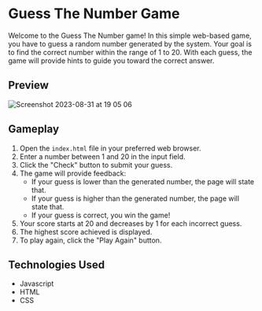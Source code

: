 # Guess The Number Game

Welcome to the Guess The Number game! In this simple web-based game, you have to guess a random number generated by the system. Your goal is to find the correct number within the range of 1 to 20. With each guess, the game will provide hints to guide you toward the correct answer.

## Preview

![Screenshot 2023-08-31 at 19 05 06](https://github.com/KatliM1/Guess-The-Number/assets/125819416/4b61d8ff-a515-40cd-be6c-0c404510ea83)

## Gameplay

1. Open the `index.html` file in your preferred web browser.
2. Enter a number between 1 and 20 in the input field.
3. Click the "Check" button to submit your guess.
4. The game will provide feedback:
   - If your guess is lower than the generated number, the page will state that.
   - If your guess is higher than the generated number, the page will state that.
   - If your guess is correct, you win the game!
5. Your score starts at 20 and decreases by 1 for each incorrect guess.
6. The highest score achieved is displayed.
7. To play again, click the "Play Again" button.

## Technologies Used

- Javascript
- HTML
- CSS
